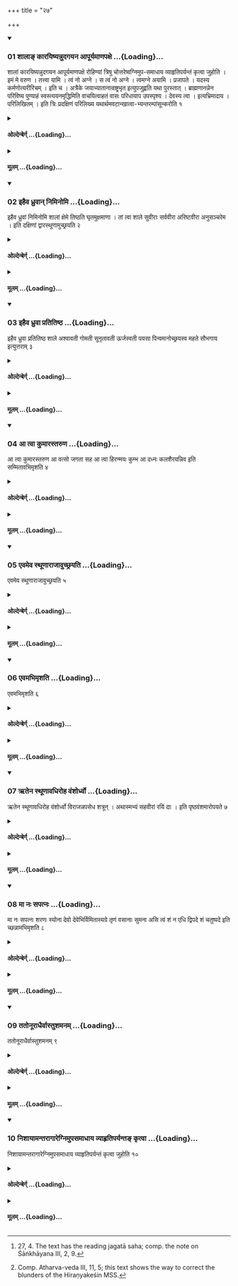 +++
title = "२७"

+++

<div class="js_include" includetitle="true" newlevelforh1="3" unfilled url="/vedAH_yajuH/taittirIyam/sUtram/hiraNyakeshI/gRhyam/vishvAsa-prastutiH/1/27/01_shAlA~N_kArayiShyannudagaya.md">
<details open><summary><h3>01 शालाङ् कारयिष्यन्नुदगयन आपूर्यमाणपक्षे ...{Loading}...</h3></summary>

शालां कारयिष्यन्नुदगयन आपूर्यमाणपक्षे रोहिण्यां त्रिषु चोत्तरेष्वग्निमुप-समाधाय व्याहृतिपर्यन्तं कृत्वा जुहोति । इमं मे वरुण । तत्त्वा यामि । त्वं नो अग्ने । स त्वं नो अग्ने । त्वमग्ने अयामि । प्रजापते । यदस्य कर्मणोत्यरीरिचम् । इति च । अत्रैके जयाभ्यातानान्राष्ट्रभृत इत्युपजुह्वति यथा पुरस्तात् । ब्राह्मणानन्नेन परिविष्य पुण्याहं स्वस्त्ययनमृद्धिमिति वाचयित्वाहतं वासः परिधायाप उपस्पृश्य । देवस्य त्वा । इत्यभ्रिमादाय । परिलिखितम् । इति त्रिः प्रदक्षिणं परिलिख्य यथार्थमवटान्खात्वा-भ्यन्तरम्पांसून्करोति १
</details>
</div>
<div class="js_include collapsed" newlevelforh1="4" title="ओल्देन्बेर्ग्" unfilled url="/vedAH_yajuH/taittirIyam/sUtram/hiraNyakeshI/gRhyam/oldenberg/1/27/01_shAlA~N_kArayiShyannudagaya.md">
<details><summary><h4>ओल्देन्बेर्ग् ...{Loading}...</h4></summary>

1. If he will have a house built, he should during the northerly course of the sun, in the time of the increasing moon, under the constellation Rohiṇī and under the three constellations designated as Uttara (Uttara-Phalgunī, Uttara-Aṣāḍhā, Uttara-Proṣṭhapadāḥ) put wood on the fire, perform the rites down to the Vyāhṛti oblations, and should sacrifice with (the verses), 'This, O Varuṇa' (&c. see I, 2, 8, 16, down to the end of the Sūtra). Then he serves food to the Brāhmaṇas and causes them to say, 'An auspicious day! Hail! Good luck!' he puts on a garment that has not yet been washed, touches water, takes a shovel with (the formula), 'On the impulse of the god Savitṛ' (Taitt. Saṃh. I, 3, 1, 1) draws lines thrice from the left to the right round (the places where the pits for the posts shall be dug) with (the formula), 'A line has been drawn' (Taitt. Saṃh. I, 3, 1, 1), digs the pits (in which the posts shall be erected) as it is fit, and casts the earth (dug out of those pits) towards the inside (of the building-ground).

</details>
</div>
<div class="js_include collapsed" newlevelforh1="4" title="मूलम्" unfilled url="/vedAH_yajuH/taittirIyam/sUtram/hiraNyakeshI/gRhyam/mUlam/1/27/01_shAlA~N_kArayiShyannudagaya.md">
<details><summary><h4>मूलम् ...{Loading}...</h4></summary>

शालां कारयिष्यन्नुदगयन आपूर्यमाणपक्षे रोहिण्यां त्रिषु चोत्तरेष्वग्निमुप-समाधाय व्याहृतिपर्यन्तं कृत्वा जुहोति । इमं मे वरुण । तत्त्वा यामि । त्वं नो अग्ने । स त्वं नो अग्ने । त्वमग्ने अयामि । प्रजापते । यदस्य कर्मणोत्यरीरिचम् । इति च । अत्रैके जयाभ्यातानान्राष्ट्रभृत इत्युपजुह्वति यथा पुरस्तात् । ब्राह्मणानन्नेन परिविष्य पुण्याहं स्वस्त्ययनमृद्धिमिति वाचयित्वाहतं वासः परिधायाप उपस्पृश्य । देवस्य त्वा । इत्यभ्रिमादाय । परिलिखितम् । इति त्रिः प्रदक्षिणं परिलिख्य यथार्थमवटान्खात्वा-भ्यन्तरम्पांसून्करोति १
</details>
</div>
<div class="js_include" includetitle="true" newlevelforh1="3" unfilled url="/vedAH_yajuH/taittirIyam/sUtram/hiraNyakeshI/gRhyam/vishvAsa-prastutiH/1/27/02_ihaiva_dhruvAn_niminomi.md">
<details open><summary><h3>02 इहैव ध्रुवान् निमिनोमि ...{Loading}...</h3></summary>

इहैव ध्रुवां निमिनोमि शालां क्षेमे तिष्ठति घृतमुक्षमाणा । तां त्वा शाले सुवीराः सर्ववीरा अरिष्टवीरा अनुसञ्चरेम । इति दक्षिणां द्वारस्थूणामुच्छ्रयति २
</details>
</div>
<div class="js_include collapsed" newlevelforh1="4" title="ओल्देन्बेर्ग्" unfilled url="/vedAH_yajuH/taittirIyam/sUtram/hiraNyakeshI/gRhyam/oldenberg/1/27/02_ihaiva_dhruvAn_niminomi.md">
<details><summary><h4>ओल्देन्बेर्ग् ...{Loading}...</h4></summary>

2. He erects the southern door-post with (the verse), 'Here I erect a firm house; it stands in peace, streaming ghee. Thus may we walk in thee, O house, blessed with heroes, with all heroes, with unharmed heroes;'

</details>
</div>
<div class="js_include collapsed" newlevelforh1="4" title="मूलम्" unfilled url="/vedAH_yajuH/taittirIyam/sUtram/hiraNyakeshI/gRhyam/mUlam/1/27/02_ihaiva_dhruvAn_niminomi.md">
<details><summary><h4>मूलम् ...{Loading}...</h4></summary>

इहैव ध्रुवां निमिनोमि शालां क्षेमे तिष्ठति घृतमुक्षमाणा । तां त्वा शाले सुवीराः सर्ववीरा अरिष्टवीरा अनुसञ्चरेम । इति दक्षिणां द्वारस्थूणामुच्छ्रयति २
</details>
</div>
<div class="js_include" includetitle="true" newlevelforh1="3" unfilled url="/vedAH_yajuH/taittirIyam/sUtram/hiraNyakeshI/gRhyam/vishvAsa-prastutiH/1/27/03_ihaiva_dhruvA_pratitiShTha.md">
<details open><summary><h3>03 इहैव ध्रुवा प्रतितिष्ठ ...{Loading}...</h3></summary>

इहैव ध्रुवा प्रतितिष्ठ शाले अश्वावती गोमती सूनृतावती ऊर्जस्वती पयसा पिन्वमानोच्छ्रयस्व महते सौभगाय इत्युत्तराम् ३
</details>
</div>
<div class="js_include collapsed" newlevelforh1="4" title="ओल्देन्बेर्ग्" unfilled url="/vedAH_yajuH/taittirIyam/sUtram/hiraNyakeshI/gRhyam/oldenberg/1/27/03_ihaiva_dhruvA_pratitiShTha.md">
<details><summary><h4>ओल्देन्बेर्ग् ...{Loading}...</h4></summary>

3. The northern (door-post) with (the verse), 'Stand here firmly, O house, rich in horses and cows, rich in delight; rich in sap, overflowing with milk be set up, for the sake of great happiness.'

</details>
</div>
<div class="js_include collapsed" newlevelforh1="4" title="मूलम्" unfilled url="/vedAH_yajuH/taittirIyam/sUtram/hiraNyakeshI/gRhyam/mUlam/1/27/03_ihaiva_dhruvA_pratitiShTha.md">
<details><summary><h4>मूलम् ...{Loading}...</h4></summary>

इहैव ध्रुवा प्रतितिष्ठ शाले अश्वावती गोमती सूनृतावती ऊर्जस्वती पयसा पिन्वमानोच्छ्रयस्व महते सौभगाय इत्युत्तराम् ३
</details>
</div>
<div class="js_include" includetitle="true" newlevelforh1="3" unfilled url="/vedAH_yajuH/taittirIyam/sUtram/hiraNyakeshI/gRhyam/vishvAsa-prastutiH/1/27/04_A_tvA_kumArastaruNa.md">
<details open><summary><h3>04 आ त्वा कुमारस्तरुण ...{Loading}...</h3></summary>

आ त्वा कुमारस्तरुण आ वत्सो जगता सह आ त्वा हिरण्मयः कुम्भ आ दध्नः कलशैरयन्निव इति सम्मितावभिमृशति ४
</details>
</div>
<div class="js_include collapsed" newlevelforh1="4" title="ओल्देन्बेर्ग्" unfilled url="/vedAH_yajuH/taittirIyam/sUtram/hiraNyakeshI/gRhyam/oldenberg/1/27/04_A_tvA_kumArastaruNa.md">
<details><summary><h4>ओल्देन्बेर्ग् ...{Loading}...</h4></summary>

4. [^1]  With (the verse), 'To thee (may) the young child (go), to thee the calf with its companion, to thee the golden cup; to thee may they go with pots of curds' - he touches the two posts, after they have been erected.

[^1]:  27, 4. The text has the reading jagatā saha; comp. the note on Śāṅkhāyana III, 2, 9.

</details>
</div>
<div class="js_include collapsed" newlevelforh1="4" title="मूलम्" unfilled url="/vedAH_yajuH/taittirIyam/sUtram/hiraNyakeshI/gRhyam/mUlam/1/27/04_A_tvA_kumArastaruNa.md">
<details><summary><h4>मूलम् ...{Loading}...</h4></summary>

आ त्वा कुमारस्तरुण आ वत्सो जगता सह आ त्वा हिरण्मयः कुम्भ आ दध्नः कलशैरयन्निव इति सम्मितावभिमृशति ४
</details>
</div>
<div class="js_include" includetitle="true" newlevelforh1="3" unfilled url="/vedAH_yajuH/taittirIyam/sUtram/hiraNyakeshI/gRhyam/vishvAsa-prastutiH/1/27/05_evameva_sthUNArAjAvuchChray.md">
<details open><summary><h3>05 एवमेव स्थूणाराजावुच्छ्रयति ...{Loading}...</h3></summary>

एवमेव स्थूणाराजावुच्छ्रयति ५
</details>
</div>
<div class="js_include collapsed" newlevelforh1="4" title="ओल्देन्बेर्ग्" unfilled url="/vedAH_yajuH/taittirIyam/sUtram/hiraNyakeshI/gRhyam/oldenberg/1/27/05_evameva_sthUNArAjAvuchChray.md">
<details><summary><h4>ओल्देन्बेर्ग् ...{Loading}...</h4></summary>

5. In the same way (Sūtras 2. 3) he erects the two chief posts,

</details>
</div>
<div class="js_include collapsed" newlevelforh1="4" title="मूलम्" unfilled url="/vedAH_yajuH/taittirIyam/sUtram/hiraNyakeshI/gRhyam/mUlam/1/27/05_evameva_sthUNArAjAvuchChray.md">
<details><summary><h4>मूलम् ...{Loading}...</h4></summary>

एवमेव स्थूणाराजावुच्छ्रयति ५
</details>
</div>
<div class="js_include" includetitle="true" newlevelforh1="3" unfilled url="/vedAH_yajuH/taittirIyam/sUtram/hiraNyakeshI/gRhyam/vishvAsa-prastutiH/1/27/06_evamabhimRshati.md">
<details open><summary><h3>06 एवमभिमृशति ...{Loading}...</h3></summary>

एवमभिमृशति ६
</details>
</div>
<div class="js_include collapsed" newlevelforh1="4" title="ओल्देन्बेर्ग्" unfilled url="/vedAH_yajuH/taittirIyam/sUtram/hiraNyakeshI/gRhyam/oldenberg/1/27/06_evamabhimRshati.md">
<details><summary><h4>ओल्देन्बेर्ग् ...{Loading}...</h4></summary>

6. And touches them as above (Sūtra 4).

</details>
</div>
<div class="js_include collapsed" newlevelforh1="4" title="मूलम्" unfilled url="/vedAH_yajuH/taittirIyam/sUtram/hiraNyakeshI/gRhyam/mUlam/1/27/06_evamabhimRshati.md">
<details><summary><h4>मूलम् ...{Loading}...</h4></summary>

एवमभिमृशति ६
</details>
</div>
<div class="js_include" includetitle="true" newlevelforh1="3" unfilled url="/vedAH_yajuH/taittirIyam/sUtram/hiraNyakeshI/gRhyam/vishvAsa-prastutiH/1/27/07_Rtena_sthUNAvadhiroha_vaMsh.md">
<details open><summary><h3>07 ऋतेन स्थूणावधिरोह वंशोर्ध्वो ...{Loading}...</h3></summary>

ऋतेन स्थूणावधिरोह वंशोर्ध्वो विराजन्नपसेध शत्रून् । अथास्मभ्यं सहवीरां रयिं दाः । इति पृष्ठवंशमारोपयते ७
</details>
</div>
<div class="js_include collapsed" newlevelforh1="4" title="ओल्देन्बेर्ग्" unfilled url="/vedAH_yajuH/taittirIyam/sUtram/hiraNyakeshI/gRhyam/oldenberg/1/27/07_Rtena_sthUNAvadhiroha_vaMsh.md">
<details><summary><h4>ओल्देन्बेर्ग् ...{Loading}...</h4></summary>

7. He fixes the beam of the roof on the posts with (the formula), 'Rightly ascend the post, O beam, erect, shining, drive off the enemies. Give us treasures and valiant sons.'

</details>
</div>
<div class="js_include collapsed" newlevelforh1="4" title="मूलम्" unfilled url="/vedAH_yajuH/taittirIyam/sUtram/hiraNyakeshI/gRhyam/mUlam/1/27/07_Rtena_sthUNAvadhiroha_vaMsh.md">
<details><summary><h4>मूलम् ...{Loading}...</h4></summary>

ऋतेन स्थूणावधिरोह वंशोर्ध्वो विराजन्नपसेध शत्रून् । अथास्मभ्यं सहवीरां रयिं दाः । इति पृष्ठवंशमारोपयते ७
</details>
</div>
<div class="js_include" includetitle="true" newlevelforh1="3" unfilled url="/vedAH_yajuH/taittirIyam/sUtram/hiraNyakeshI/gRhyam/vishvAsa-prastutiH/1/27/08_mA_naH_sapatnaH.md">
<details open><summary><h3>08 मा नः सपत्नः ...{Loading}...</h3></summary>

मा नः सपत्नः शरणः स्योना देवो देवेभिर्विमितास्यग्रे तृणं वसानाः सुमना असि त्वं शं न एधि द्विपदे शं चतुष्पदे इति च्छन्नामभिमृशति ८
</details>
</div>
<div class="js_include collapsed" newlevelforh1="4" title="ओल्देन्बेर्ग्" unfilled url="/vedAH_yajuH/taittirIyam/sUtram/hiraNyakeshI/gRhyam/oldenberg/1/27/08_mA_naH_sapatnaH.md">
<details><summary><h4>ओल्देन्बेर्ग् ...{Loading}...</h4></summary>

8. [^2]  When the house has got its roof, he touches it with (the verse),

[^2]:  Comp. Atharva-veda III, 11, 5; this text shows the way to correct the blunders of the Hiraṇyakeśin MSS.

'The consort of honour, a blissful refuge, a goddess, thou hast been erected by the gods in the beginning; clothed in grass, cheerful thou art; bring us bliss, to men and animals.'

</details>
</div>
<div class="js_include collapsed" newlevelforh1="4" title="मूलम्" unfilled url="/vedAH_yajuH/taittirIyam/sUtram/hiraNyakeshI/gRhyam/mUlam/1/27/08_mA_naH_sapatnaH.md">
<details><summary><h4>मूलम् ...{Loading}...</h4></summary>

मा नः सपत्नः शरणः स्योना देवो देवेभिर्विमितास्यग्रे तृणं वसानाः सुमना असि त्वं शं न एधि द्विपदे शं चतुष्पदे इति च्छन्नामभिमृशति ८
</details>
</div>
<div class="js_include" includetitle="true" newlevelforh1="3" unfilled url="/vedAH_yajuH/taittirIyam/sUtram/hiraNyakeshI/gRhyam/vishvAsa-prastutiH/1/27/09_tatonUrAdhairvAstushamanam.md">
<details open><summary><h3>09 ततोनूराधैर्वास्तुशमनम् ...{Loading}...</h3></summary>

ततोनूराधैर्वास्तुशमनम् ९
</details>
</div>
<div class="js_include collapsed" newlevelforh1="4" title="ओल्देन्बेर्ग्" unfilled url="/vedAH_yajuH/taittirIyam/sUtram/hiraNyakeshI/gRhyam/oldenberg/1/27/09_tatonUrAdhairvAstushamanam.md">
<details><summary><h4>ओल्देन्बेर्ग् ...{Loading}...</h4></summary>

9. Then, under the constellation Anurādhā, the ground (on which the house stands) is expiated (in the following way).

</details>
</div>
<div class="js_include collapsed" newlevelforh1="4" title="मूलम्" unfilled url="/vedAH_yajuH/taittirIyam/sUtram/hiraNyakeshI/gRhyam/mUlam/1/27/09_tatonUrAdhairvAstushamanam.md">
<details><summary><h4>मूलम् ...{Loading}...</h4></summary>

ततोनूराधैर्वास्तुशमनम् ९
</details>
</div>
<div class="js_include" includetitle="true" newlevelforh1="3" unfilled url="/vedAH_yajuH/taittirIyam/sUtram/hiraNyakeshI/gRhyam/vishvAsa-prastutiH/1/27/10_nishAyAmantarAgAregnimupasa.md">
<details open><summary><h3>10 निशायामन्तरागारेग्निमुपसमाधाय व्याहृतिपर्यन्तङ् कृत्वा ...{Loading}...</h3></summary>

निशायामन्तरागारेग्निमुपसमाधाय व्याहृतिपर्यन्तं कृत्वा जुहोति १०
</details>
</div>
<div class="js_include collapsed" newlevelforh1="4" title="ओल्देन्बेर्ग्" unfilled url="/vedAH_yajuH/taittirIyam/sUtram/hiraNyakeshI/gRhyam/oldenberg/1/27/10_nishAyAmantarAgAregnimupasa.md">
<details><summary><h4>ओल्देन्बेर्ग् ...{Loading}...</h4></summary>

10. By night he puts wood on the fire in an inner room (of the house), performs the rites down to the Vyāhṛti oblations, and sacrifices (with the following Mantras):

</details>
</div>
<div class="js_include collapsed" newlevelforh1="4" title="मूलम्" unfilled url="/vedAH_yajuH/taittirIyam/sUtram/hiraNyakeshI/gRhyam/mUlam/1/27/10_nishAyAmantarAgAregnimupasa.md">
<details><summary><h4>मूलम् ...{Loading}...</h4></summary>

निशायामन्तरागारेग्निमुपसमाधाय व्याहृतिपर्यन्तं कृत्वा जुहोति १०
</details>
</div>
